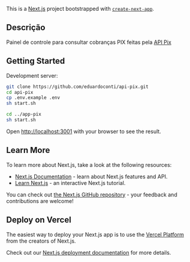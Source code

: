 This is a [Next.js](https://nextjs.org/) project bootstrapped with [`create-next-app`](https://github.com/vercel/next.js/tree/canary/packages/create-next-app).

## Descrição

Painel de controle para consultar cobranças PIX feitas pela [API Pix](https://github.com/eduardoconti/api-pix)

## Getting Started

Development server:

```bash
git clone https://github.com/eduardoconti/api-pix.git
cd api-pix
cp .env.example .env
sh start.sh

cd ../app-pix
sh start.sh

```

Open [http://localhost:3001](http://localhost:3001) with your browser to see the result.

## Learn More

To learn more about Next.js, take a look at the following resources:

- [Next.js Documentation](https://nextjs.org/docs) - learn about Next.js features and API.
- [Learn Next.js](https://nextjs.org/learn) - an interactive Next.js tutorial.

You can check out [the Next.js GitHub repository](https://github.com/vercel/next.js/) - your feedback and contributions are welcome!

## Deploy on Vercel

The easiest way to deploy your Next.js app is to use the [Vercel Platform](https://vercel.com/new?utm_medium=default-template&filter=next.js&utm_source=create-next-app&utm_campaign=create-next-app-readme) from the creators of Next.js.

Check out our [Next.js deployment documentation](https://nextjs.org/docs/deployment) for more details.
